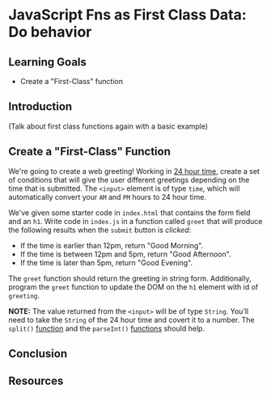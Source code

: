 # JavaScript Fns as First Class Data: Do behavior

## Learning Goals

- Create a "First-Class" function

## Introduction

(Talk about first class functions again with a basic example)

## Create a "First-Class" Function

We're going to create a web greeting! Working in [24 hour time](https://en.wikipedia.org/wiki/24-hour_clock),
create a set of conditions that will give the user different greetings
depending on the time that is submitted. The `<input>` element is of
type `time`, which will automatically convert your `AM` and `PM` hours
to 24 hour time.

We've given some starter code in `index.html` that contains the form
field and an `h1`. Write code in `index.js` in a function called `greet`
that will produce  the following results when the `submit` button
is _clicked_:

- If the time is earlier than 12pm, return "Good Morning".
- If the time is between 12pm and 5pm, return "Good Afternoon".
- If the time is later than 5pm, return "Good Evening".

The `greet` function should return the greeting in string form. Additionally,
program the `greet` function to update the DOM on the `h1` element with id of
`greeting`.

**NOTE:** The value returned from the `<input>` will be of type `String`.
You’ll need to take the `String` of the 24 hour time and covert it to a number.
The `split()` [function](https://developer.mozilla.org/en-US/docs/Web/JavaScript/Reference/Global_Objects/String/split)
and the `parseInt()` [functions](https://developer.mozilla.org/en-US/docs/Web/JavaScript/Reference/Global_Objects/parseInt) should help.

## Conclusion

## Resources
